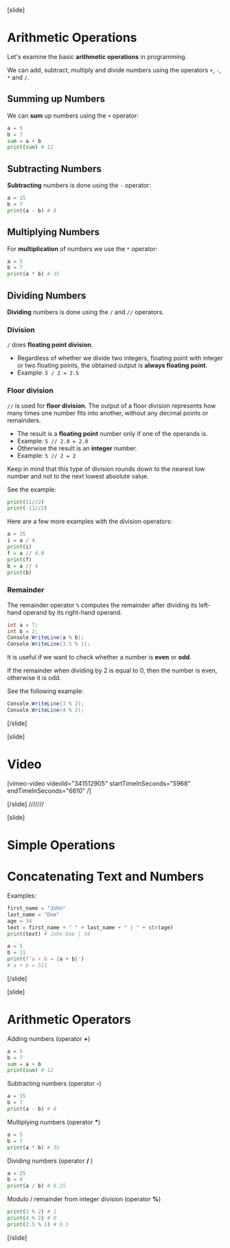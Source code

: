 [slide]
# Arithmetic Operations
Let's examine the basic **arithmetic operations** in programming. 

We can add, subtract, multiply and divide numbers using the operators `+`, `-`, `*` and `/`.

## Summing up Numbers
We can **sum** up numbers using the `+` operator:
```py live
a = 5
b = 7
sum = a + b
print(sum) # 12 
```

## Subtracting Numbers
**Subtracting** numbers is done using the `-` operator:
```py live
a = 15
b = 7
print(a - b) # 8
```

## Multiplying Numbers
For **multiplication** of numbers we use the `*` operator:
```py live
a = 5
b = 7
print(a * b) # 35
```

## Dividing Numbers
**Dividing** numbers is done using the `/` and `//` operators. 

### Division
`/` does **floating point division**.
* Regardless of whether we divide two integers, floating point with integer or two floating points, the obtained output is **always floating point**.
 * Example: `5 / 2 = 2.5`

### Floor division
`//` is used for **floor division**. 
The output of a floor division represents how many times one number fits into another, without any decimal points or remainders.

* The result is a **floating point** number only if one of the operands is.
 * Example: `5 // 2.0 = 2.0`
* Otherwise the result is an **integer** number.
 * Example: `5 // 2 = 2`

Keep in mind that this type of division rounds down to the nearest low number and not to the next lowest absolute value.

See the example:
```py live
print(11//2)
print(-11//2)
```

Here are a few more examples with the division operators:
```py live
a = 25
i = a / 4
print(i)
f = a // 4.0
print(f)
b = a // 4
print(b)
```

### Remainder
The remainder operator `%` computes the remainder after dividing its left-hand operand by its right-hand operand.
```cs live
int a = 7;
int b = 2;
Console.WriteLine(a % b);
Console.WriteLine(3.5 % 1);
```
It is useful if we want to check whether a number is **even** or **odd**.

If the remainder when dividing by 2 is equal to 0, then the number is even, otherwise it is odd.

See the following example: 
```cs live
Console.WriteLine(3 % 2);
Console.WriteLine(4 % 2);
```
[/slide]

[slide]
# Video

[vimeo-video videoId="341512905" startTimeInSeconds="5968" endTimeInSeconds="6610" /]

[/slide]
///////

[slide]
# Simple Operations

# Concatenating Text and Numbers
Examples:

```python
first_name = "John"
last_name = "Doe"
age = 34
text = first_name + " " + last_name + " | " + str(age)
print(text) # John Doe | 34
```
```python
a = 5
b = 11
print(f'a + b = {a + b}')
# a + b = 511
``` 
[/slide]

[slide]
# Arithmetic Operators
Adding numbers (operator **+**)
```python
a = 5
b = 7
sum = a + b
print(sum) # 12
```
Subtracting numbers (operator **-**)
```python
a = 15
b = 7
print(a - b) # 8
```
Multiplying numbers (operator **\***)
```python
a = 5
b = 7
print(a * b) # 35
```
Dividing numbers (operator **\/** )
```python
a = 25
b = 4
print(a / b) # 6.25
```
Modulo / remainder from integer division (operator **%**)
```python
print(3 % 2) # 1
print(4 % 2) # 0
print(3.5 % 1) # 0.5
```
[/slide]
